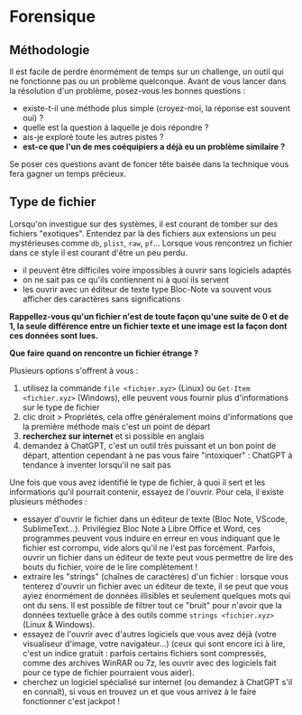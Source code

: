 # Forensique

## Méthodologie

Il est facile de perdre énormément de temps sur un challenge, un outil qui ne fonctionne pas ou un problème quelconque. Avant de vous lancer dans la résolution d'un problème, posez-vous les bonnes questions :
- existe-t-il une méthode plus simple (croyez-moi, la réponse est souvent oui) ?
- quelle est la question à laquelle je dois répondre ?
- ais-je exploré toute les autres pistes ?
- **est-ce que l'un de mes coéquipiers a déjà eu un problème similaire ?**

Se poser ces questions avant de foncer tête baisée dans la technique vous fera gagner un temps précieux.

## Type de fichier

Lorsqu'on investigue sur des systèmes, il est courant de tomber sur des fichiers "exotiques". Entendez par là des fichiers aux extensions un peu mystérieuses comme `db`, `plist`, `raw`, `pf`... Lorsque vous rencontrez un fichier dans ce style il est courant d'être un peu perdu. 

- il peuvent être difficiles voire impossibles à ouvrir sans logiciels adaptés
- on ne sait pas ce qu'ils contiennent ni à quoi ils servent
- les ouvrir avec un éditeur de texte type Bloc-Note va souvent vous afficher des caractères sans significations

**Rappellez-vous qu'un fichier n'est de toute façon qu'une suite de 0 et de 1, la seule différence entre un fichier texte et une image est la façon dont ces données sont lues.**

**Que faire quand on rencontre un fichier étrange ?**

Plusieurs options s'offrent à vous :

1. utilisez la commande `file <fichier.xyz>` (Linux) ou `Get-Item <fichier.xyz>` (Windows), elle peuvent vous fournir plus d'informations sur le type de fichier
2. clic droit > Propriétés, cela offre généralement moins d'informations que la première méthode mais c'est un point de départ
3. **recherchez sur internet** et si possible en anglais
4. demandez à ChatGPT, c'est un outil très puissant et un bon point de départ, attention cependant à ne pas vous faire "intoxiquer" : ChatGPT à tendance à inventer lorsqu'il ne sait pas

Une fois que vous avez identifié le type de fichier, à quoi il sert et les informations qu'il pourrait contenir, essayez de l'ouvrir. Pour cela, il existe plusieurs méthodes :

- essayer d'ouvrir le fichier dans un éditeur de texte (Bloc Note, VScode, SublimeText...). Privilégiez Bloc Note à Libre Office et Word, ces programmes peuvent vous induire en erreur en vous indiquant que le fichier est corrompu, vide alors qu'il ne l'est pas forcément. Parfois, ouvrir un fichier dans un éditeur de texte peut vous permettre de lire des bouts du fichier, voire de le lire complètement !
- extraire les "strings" (chaînes de caractères) d'un fichier : lorsque vous tenterez d'ouvrir un fichier avec un éditeur de texte, il se peut que vous ayiez énormément de données illisibles et seulement quelques mots qui ont du sens. Il est possible de filtrer tout ce "bruit" pour n'avoir que la données textuelle grâce à des outils comme `strings <fichier.xyz>` (Linux & Windows).
- essayez de l'ouvrir avec d'autres logiciels que vous avez déjà (votre visualiseur d'image, votre navigateur...) (ceux qui sont encore ici à lire, c'est un indice gratuit : parfois certains fichiers sont compressés, comme des archives WinRAR ou 7z, les ouvrir avec des logiciels fait pour ce type de fichier pourraient vous aider).
- cherchez un logiciel spécialisé sur internet (ou demandez à ChatGPT s'il en connaît), si vous en trouvez un et que vous arrivez à le faire fonctionner c'est jackpot !
